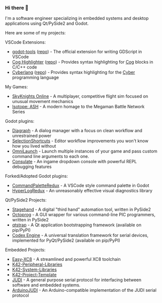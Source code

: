 ### Hi there 👋

I'm a software engineer specializing in embedded systems and desktop applications using Qt/PySide2 and Godot.

Here are some of my projects:

VSCode Extensions:
- [godot-tools](https://marketplace.visualstudio.com/items?itemName=geequlim.godot-tools) ([repo](https://github.com/godotengine/godot-vscode-plugin)) - The official extension for writing GDScript in VSCode
- [Cog Highlighter](https://marketplace.visualstudio.com/items?itemName=DaelonSuzuka.cog) ([repo](https://github.com/DaelonSuzuka/cog-vscode)) - Provides syntax highlighting for [Cog](https://nedbatchelder.com/code/cog/) blocks in C/C++ code
- [Cyberlang](https://marketplace.visualstudio.com/items?itemName=DaelonSuzuka.cyber) ([repo](https://github.com/DaelonSuzuka/cyber-vscode)) - Provides syntax highlighting for the [Cyber](https://cyberscript.dev) programming language

My Games:
- [SkyKnights Online](https://github.com/DaelonSuzuka/SkyknightsOnline) - A multiplayer, competitive flight sim focused on unusual movement mechanics
- [Isotope: ASH](https://store.steampowered.com/app/1793530/Isotope_ASH/) - A modern homage to the Megaman Battle Network Series

Godot plugins:
- [Diagraph](https://github.com/DaelonSuzuka/Diagraph) - A dialog manager with a focus on clean workflow and unrestrained power
- [SelectionShortcuts](https://github.com/DaelonSuzuka/SelectionShortcuts) - Editor workflow improvements you won't know how you lived without
- [OmniLaunch](https://github.com/DaelonSuzuka/OmniLaunch) - Launch multiple instances of your game and pass custom command line arguments to each one.
- [Consulate](https://github.com/DaelonSuzuka/consulate) - An ingame dropdown console with powerful REPL debugging features

Forked/Adopted Godot plugins:
- [CommandPaletteRedux](https://github.com/DaelonSuzuka/CommandPaletteRedux) - A VSCode style command palette in Godot
- [HyperLogRedux](https://github.com/DaelonSuzuka/HyperLogRedux) - An unreasonably effective visual diagnostics library

Qt/PySide2 Projects:
- [Stagehand](https://github.com/DaelonSuzuka/Stagehand) - A digital "third hand" automation tool, written in PySide2
- [Octoprog](https://github.com/DaelonSuzuka/Octoprog) - A GUI wrapper for various command-line PIC programmers, written in PySide2
- [qtstrap](https://github.com/qtstrap/qtstrap) - A Qt application bootstrapping framework (available on pip/PyPI)
- [Codex Engine](https://github.com/Codex-Engine/codex-engine-pyqt) - A universal translation framework for serial devices, implemented for PyQt/PySide2 (available on pip/PyPI)

Embedded Projects:
- [Easy-XC8](https://github.com/DaelonSuzuka/Easy-XC8) - A streamlined and powerful XC8 toolchain
- [K42-Peripheral-Libraries](https://github.com/DaelonSuzuka/K42-Peripheral-Libraries)
- [K42-System-Libraries](https://github.com/DaelonSuzuka/K42-System-Libraries)
- [K42-Project-Template](https://github.com/DaelonSuzuka/K42-Project-Template)
- [JUDI](https://github.com/Codex-Engine/JUDI) - A general purpose serial protocol for interfacing between software and embedded systems.
- [ArduinoJUDI](https://github.com/Codex-Engine/ArduinoJUDI) - An Arduino-compatible implementation of the JUDI serial protocol

